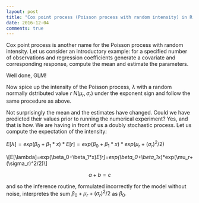 ```yaml
---
layout: post
title: "Cox point process (Poisson process with random intensity) in R and STAN."
date: 2016-12-04
comments: true
---
```


Cox point process is another name for the Poisson process with random intensity. Let us consider an introductory example: 
for a specified number of observations and regression coefficients generate a covariate and corresponding response,
compute the mean and estimate the parameters.

<script src="https://gist.github.com/elizavetasemenova/af7c2e8cd908f725076856e16be4d1f8.js"></script>

Well done, GLM! 

Now spice up the intensity of the Poisson process, $\lambda$ with a random normally dstributed value $r~N(\mu_r,\sigma_r)$ under the exponent sign and follow the same procedure as above.

<script src="https://gist.github.com/elizavetasemenova/c9ee7d911da7cc25faac21cef9bfb1da.js"></script>

Not surprisingly the mean and the estimates have changed. Could we have predicted their values prior to running the numerical experiment? Yes, and that is how. We are having in front of us a doubly stochastic process. Let us compute the expectation of the intensity:

$E[\lambda]=exp(\beta_0+\beta_1*x)*E[r]=exp(\beta_0+\beta_1*x)*exp(\mu_r+(\sigma_r)^2/2)$

\\[E[\lambda]=exp(\beta_0+\beta_1*x)*E[r]=exp(\beta_0+\beta_1*x)*exp(\mu_r+(\sigma_r)^2/2)\\]

```math #yourmathlabel
a + b = c
```

and so the inference routine, formulated incorrectly for the model without noise, interpretes the sum $\beta_0+\mu_r+(\sigma_r)^2/2$ as $\beta_0.$ 

